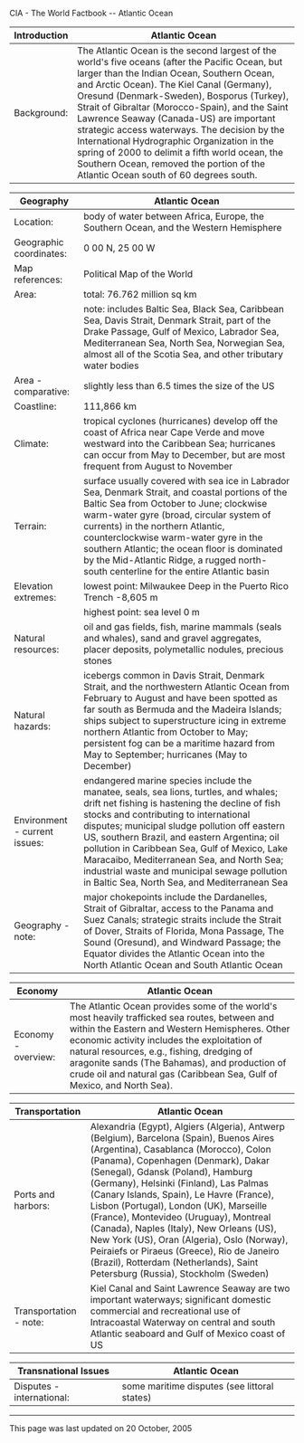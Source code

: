 CIA - The World Factbook -- Atlantic Ocean

| Introduction | Atlantic Ocean |
| --- | --- |
| Background: | The Atlantic Ocean is the second largest of the world's five oceans (after the Pacific Ocean, but larger than the Indian Ocean, Southern Ocean, and Arctic Ocean). The Kiel Canal (Germany), Oresund (Denmark-Sweden), Bosporus (Turkey), Strait of Gibraltar (Morocco-Spain), and the Saint Lawrence Seaway (Canada-US) are important strategic access waterways. The decision by the International Hydrographic Organization in the spring of 2000 to delimit a fifth world ocean, the Southern Ocean, removed the portion of the Atlantic Ocean south of 60 degrees south. |

| Geography | Atlantic Ocean |
| --- | --- |
| Location: | body of water between Africa, Europe, the Southern Ocean, and the Western Hemisphere |
| Geographic coordinates: | 0 00 N, 25 00 W |
| Map references: | Political Map of the World |
| Area: | total: 76.762 million sq km |
| | note: includes Baltic Sea, Black Sea, Caribbean Sea, Davis Strait, Denmark Strait, part of the Drake Passage, Gulf of Mexico, Labrador Sea, Mediterranean Sea, North Sea, Norwegian Sea, almost all of the Scotia Sea, and other tributary water bodies |
| Area - comparative: | slightly less than 6.5 times the size of the US |
| Coastline: | 111,866 km |
| Climate: | tropical cyclones (hurricanes) develop off the coast of Africa near Cape Verde and move westward into the Caribbean Sea; hurricanes can occur from May to December, but are most frequent from August to November |
| Terrain: | surface usually covered with sea ice in Labrador Sea, Denmark Strait, and coastal portions of the Baltic Sea from October to June; clockwise warm-water gyre (broad, circular system of currents) in the northern Atlantic, counterclockwise warm-water gyre in the southern Atlantic; the ocean floor is dominated by the Mid-Atlantic Ridge, a rugged north-south centerline for the entire Atlantic basin |
| Elevation extremes: | lowest point: Milwaukee Deep in the Puerto Rico Trench -8,605 m |
| | highest point: sea level 0 m |
| Natural resources: | oil and gas fields, fish, marine mammals (seals and whales), sand and gravel aggregates, placer deposits, polymetallic nodules, precious stones |
| Natural hazards: | icebergs common in Davis Strait, Denmark Strait, and the northwestern Atlantic Ocean from February to August and have been spotted as far south as Bermuda and the Madeira Islands; ships subject to superstructure icing in extreme northern Atlantic from October to May; persistent fog can be a maritime hazard from May to September; hurricanes (May to December) |
| Environment - current issues: | endangered marine species include the manatee, seals, sea lions, turtles, and whales; drift net fishing is hastening the decline of fish stocks and contributing to international disputes; municipal sludge pollution off eastern US, southern Brazil, and eastern Argentina; oil pollution in Caribbean Sea, Gulf of Mexico, Lake Maracaibo, Mediterranean Sea, and North Sea; industrial waste and municipal sewage pollution in Baltic Sea, North Sea, and Mediterranean Sea |
| Geography - note: | major chokepoints include the Dardanelles, Strait of Gibraltar, access to the Panama and Suez Canals; strategic straits include the Strait of Dover, Straits of Florida, Mona Passage, The Sound (Oresund), and Windward Passage; the Equator divides the Atlantic Ocean into the North Atlantic Ocean and South Atlantic Ocean |

| Economy | Atlantic Ocean |
| --- | --- |
| Economy - overview: | The Atlantic Ocean provides some of the world's most heavily trafficked sea routes, between and within the Eastern and Western Hemispheres. Other economic activity includes the exploitation of natural resources, e.g., fishing, dredging of aragonite sands (The Bahamas), and production of crude oil and natural gas (Caribbean Sea, Gulf of Mexico, and North Sea). |

| Transportation | Atlantic Ocean |
| --- | --- |
| Ports and harbors: | Alexandria (Egypt), Algiers (Algeria), Antwerp (Belgium), Barcelona (Spain), Buenos Aires (Argentina), Casablanca (Morocco), Colon (Panama), Copenhagen (Denmark), Dakar (Senegal), Gdansk (Poland), Hamburg (Germany), Helsinki (Finland), Las Palmas (Canary Islands, Spain), Le Havre (France), Lisbon (Portugal), London (UK), Marseille (France), Montevideo (Uruguay), Montreal (Canada), Naples (Italy), New Orleans (US), New York (US), Oran (Algeria), Oslo (Norway), Peiraiefs or Piraeus (Greece), Rio de Janeiro (Brazil), Rotterdam (Netherlands), Saint Petersburg (Russia), Stockholm (Sweden) |
| Transportation - note: | Kiel Canal and Saint Lawrence Seaway are two important waterways; significant domestic commercial and recreational use of Intracoastal Waterway on central and south Atlantic seaboard and Gulf of Mexico coast of US |

| Transnational Issues | Atlantic Ocean |
| --- | --- |
| Disputes - international: | some maritime disputes (see littoral states) |

---
This page was last updated on 20 October, 2005                       